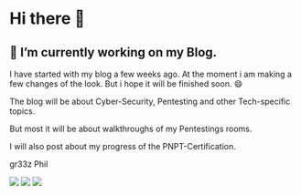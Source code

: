 # Hi there 👋

## 🔭 I’m currently working on my Blog. 

I have started with my blog a few weeks ago. At the moment i am making a few changes of the look. 
But i hope it will be finished soon. 😄

The blog will be about Cyber-Security, Pentesting and other Tech-specific topics. 

But most it will be about walkthroughs of my Pentestings rooms. 

I will also post about my progress of the PNPT-Certification. 

gr33z Phil
<!--
**PhilMalle/PhilMalle** is a ✨ _special_ ✨ repository because its `README.md` (this file) appears on your GitHub profile.

Here are some ideas to get you started:

- 🔭 I’m currently working on ...
- 🌱 I’m currently learning ...
- 👯 I’m looking to collaborate on ...
- 🤔 I’m looking for help with ...
- 💬 Ask me about ...
- 📫 How to reach me: ...
- 😄 Pronouns: ...
- ⚡ Fun fact: ...
-->
![](https://github-readme-stats.vercel.app/api?username=philmalle&theme=vue-dark&hide_border=true&include_all_commits=true&bg_color=0d1117&hide=issues,contribs&count_private=true)  ![](https://github-readme-stats.vercel.app/api/top-langs/?username=philmalle&theme=vue-dark&bg_color=0d1117&hide_border=true&include_all_commits=true&layout=compact&langs_count=6) 
![](https://github-readme-streak-stats.herokuapp.com/?user=philmalle&theme=vue-dark&background=0d1117&hide_border=true)<br/>
